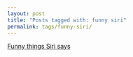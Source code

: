 ```yaml
---
layout: post
title: "Posts tagged with: funny siri"
permalink: tags/funny-siri/
---
```

[Funny things Siri says](/2011/10/funny-things-siri-says)
